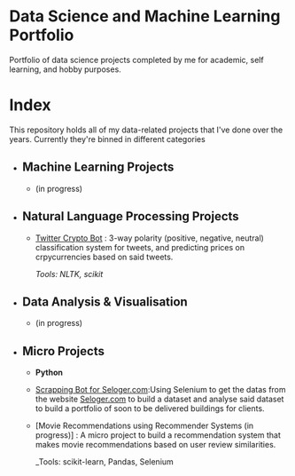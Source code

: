 # Data Science and Machine Learning Portfolio
Portfolio of data science projects completed by me for academic, self learning, and hobby purposes. 
# Index
This repository holds all of my data-related projects that I've done over the years. Currently they're binned in different categories

- ## Machine Learning Projects
  - (in progress)
  
- ## Natural Language Processing Projects 
  - [Twitter Crypto Bot](https://github.com/chamsco/data_science/tree/main/twitter_crypto_bot) : 3-way polarity (positive, negative, neutral) classification system for tweets, and predicting prices on crpycurrencies based on said tweets.
  
    _Tools: NLTK, scikit_

- ## Data Analysis & Visualisation  
  - (in progress)
    
- ## Micro Projects 
  - __Python__
  -  [Scrapping Bot for Seloger.com](https://github.com/chamsco/data_science/tree/main/seloger_scrapping):Using Selenium to get the datas from the website  [Seloger.com](Seloger.com) to build a dataset and analyse said dataset to build a portfolio of soon to be delivered buildings for clients.
  - [Movie Recommendations using Recommender Systems (in progress)] : A micro project to build a recommendation system that makes movie recommendations based on user review similarities. 
  
    _Tools: scikit-learn, Pandas, Selenium 
